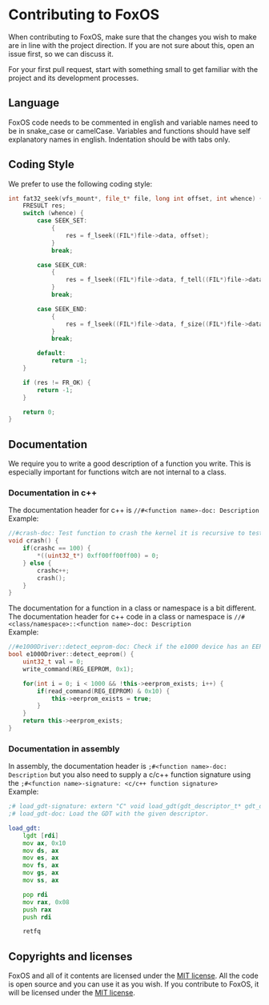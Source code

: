 # Contributing to FoxOS

When contributing to FoxOS, make sure that the changes you wish to make are in line with the project direction. If you are not sure about this, open an issue first, so we can discuss it.

For your first pull request, start with something small to get familiar with the project and its development processes.

## Language

FoxOS code needs to be commented in english and variable names need to be in snake_case or camelCase. Variables and functions should have self explanatory names in english. Indentation should be with tabs only.

## Coding Style

We prefer to use the following coding style:

```c++
int fat32_seek(vfs_mount*, file_t* file, long int offset, int whence) {
	FRESULT res;
	switch (whence) {
		case SEEK_SET:
			{
				res = f_lseek((FIL*)file->data, offset);
			}
			break;

		case SEEK_CUR:
			{
				res = f_lseek((FIL*)file->data, f_tell((FIL*)file->data) + offset);
			}
			break;

		case SEEK_END:
			{
				res = f_lseek((FIL*)file->data, f_size((FIL*)file->data) + offset);
			}
			break;

		default:
			return -1;
	}

	if (res != FR_OK) {
		return -1;
	}

	return 0;
}
```

## Documentation

We require you to write a good description of a function you write. This is especially important for functions witch are not internal to a class.

### Documentation in c++
The documentation header for c++ is `//#<function name>-doc: Description`  
Example:

```c++
//#crash-doc: Test function to crash the kernel it is recursive to test the stack tracing.
void crash() {
	if(crashc == 100) {
		*((uint32_t*) 0xff00ff00ff00) = 0;
	} else {
		crashc++;
		crash();
	}
}
```

The documentation for a function in a class or namespace is a bit different. The documentation header for c++ code in a class or namespace is `//#<class/namespace>::<function name>-doc: Description`  
Example:

```c++
//#e1000Driver::detect_eeprom-doc: Check if the e1000 device has an EEPROM and set "e1000Driver::eerprom_exists" accordingly.
bool e1000Driver::detect_eeprom() {
	uint32_t val = 0;
	write_command(REG_EEPROM, 0x1);

	for(int i = 0; i < 1000 && !this->eerprom_exists; i++) {
		if(read_command(REG_EEPROM) & 0x10) {
			this->eerprom_exists = true;
		}
	}
	return this->eerprom_exists;
}
```

### Documentation in assembly
In assembly, the documentation header is `;#<function name>-doc: Description` but you also need to supply a c/c++ function signature using the `;#<function name>-signature: <c/c++ function signature>`  
Example:

```asm
;# load_gdt-signature: extern "C" void load_gdt(gdt_descriptor_t* gdt_descriptor);
;# load_gdt-doc: Load the GDT with the given descriptor.

load_gdt:
	lgdt [rdi]
	mov ax, 0x10
	mov ds, ax
	mov es, ax
	mov fs, ax
	mov gs, ax
	mov ss, ax

	pop rdi
	mov rax, 0x08
	push rax
	push rdi

	retfq
```

## Copyrights and licenses

FoxOS and all of it contents are licensed under the [MIT license](https://mit-license.org/). All the code is open source and you can use it as you wish. If you contribute to FoxOS, it will be licensed under the [MIT license](https://mit-license.org/).
